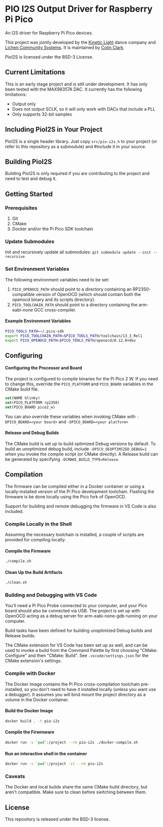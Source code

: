 # PIO I2S Output Driver for Raspberry Pi Pico

An I2S driver for Raspberry Pi Pico devices.

This project was jointly developed by the [Kinetic Light](https://kineticlight.org) dance company and [Lichen Community Systems](https://lichen.coop). It is maintained by [Colin Clark](https://colinclark.org).

PioI2S is licensed under the BSD-3 License.

## Current Limitations
This is an early stage project and is still under development. It has only been tested with the MAX98357A DAC. It currently has the following limitations:
* Output only
* Does not output SCLK, so it will only work with DACs that include a PLL
* Only supports 32-bit samples

## Including PioI2S in Your Project
PioI2S is a single header library. Just copy ```src/pio-i2s.h``` to your project (or refer to this repository as a submodule) and #include it in your source.

## Building PioI2S
Building PioI2S is only required if you are contributing to the project and need to test and debug it.

## Getting Started
### Prerequisites
1. Git
2. CMake
3. Docker and/or the Pi Pico SDK toolchain

### Update Submodules
Init and recursively update all submodules:
```git submodule update --init --recursive```

### Set Environment Variables
The following environment variables need to be set:
1. ```PICO_OPENOCD_PATH``` should point to a directory containing an RP2350-compatible version of OpenOCD (which should contain both the openocd binary and its scripts directory).
2.  ```PICO_TOOLCHAIN_PATH``` should point to a directory containing the arm-eabi-none GCC cross-compiler.

#### Example Environment Variables
```sh
PICO_TOOLS_PATH=~/.pico-sdk
export PICO_TOOLCHAIN_PATH=$PICO_TOOLS_PATH/toolchain/13_3_Rel1
export PICO_OPENOCD_PATH=$PICO_TOOLS_PATH/openocd/0.12.0+dev
```

## Configuring

#### Configuring the Processor and Board

The project is configured to compile binaries for the Pi Pico 2 W. If you need to change this, override the ```PICO_PLATFORM``` and ```PICO_BOARD``` variables in the CMake build file.

```CMake
set(NAME blinky)
set(PICO_PLATFORM rp2350)
set(PICO_BOARD pico2_w)
```

You can also override these variables when invoking CMake with ```-DPICO_BOARD=<your board>``` and ```-DPICO_BOARD=<your platform>```

#### Release and Debug Builds
The CMake build is set up to build optimized Debug versions by default. To build an unoptimized debug build, include ```-DPICO_DEOPTIMIZED_DEBUG=1``` when you invoke the compile script (or CMake directly). A Release build can be generated by specifying ```-DCMAKE_BUILD_TYPE=Release```.


## Compilation
The firmware can be compiled either in a Docker container or using a locally-installed version of the Pi Pico development toolchain. Flashing the firmware is be done locally using the Pico fork of OpenOCD.

Support for building and remote debugging the firmware in VS Code is also included.

### Compile Locally in the Shell
Assuming the necessary toolchain is installed, a couple of scripts are provided for compiling locally:

#### Compile the Firmware
```sh
./compile.sh
```

#### Clean Up the Build Artifacts
```sh
./clean.sh
```

### Building and Debugging with VS Code
You'll need a Pi Pico Probe connected to your computer, and your Pico board should also be connected via USB. The project is set up with OpenOCD acting as a debug server for arm-eabi-none-gdb running on your computer.

Build tasks have been defined for building unoptimized Debug builds and Release builds.

The CMake extension for VS Code has been set up as well, and can be used to invoke a build from the Command Palette by first choosing "CMake: Configure" and then "CMake: Build". See ```.vscode/settings.json``` for the CMake extension's settings.


### Compile with Docker
The Docker image contains the Pi Pico cross-compilation toolchain pre-installed, so you don't need to have it installed locally (unless you want use a debugger). It assumes you will bind mount the project directory as a volume in the Docker container.

#### Build the Docker Image
```sh
docker build . -t pio-i2s
```

#### Compile the Firwmware
```sh
docker run -v `pwd`:/project --rm pio-i2s ./docker-compile.sh
```

#### Run an interactive shell in the container
```sh
docker run -v `pwd`:/project -it --rm pio-i2s
```

### Caveats
The Docker and local builds share the same CMake build directory, but aren't compatible. Make sure to clean before switching between them.

## License
This repository is released under the BSD-3 license.
